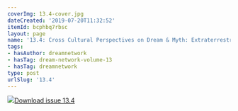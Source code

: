 ```yaml
---
coverImg: 13.4-cover.jpg
dateCreated: '2019-07-20T11:32:52'
itemId: bcphbq7rbsc
layout: page
name: '13.4: Cross Cultural Perspectives on Dream & Myth: Extraterrestrial Dreams'
tags:
- hasAuthor: dreamnetwork
- hasTag: dream-network-volume-13
- hasTag: dreamnetwork
type: post
urlSlug: '13.4'
---
```

<img class="card-journal-img" src="../images/13.4-rect.jpg"/><a href="../files/pdfs/Volume_13/13.4-Dream-Network_Volume-13_No-4.pdf" download="">Download issue 13.4</a>